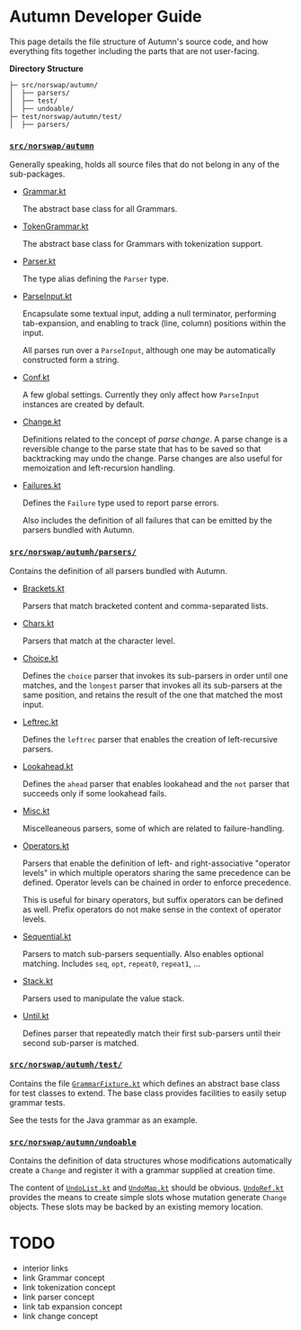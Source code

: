 # Autumn Developer Guide

This page details the file structure of Autumn's source code, and how everything
fits together including the parts that are not user-facing.

**Directory Structure**

```
├─ src/norswap/autumn/ 
│  ├── parsers/
│  ├── test/
│  ├── undoable/
├─ test/norswap/autumn/test/
│  ├── parsers/
```

### [`src/norswap/autumn`](/src/norswap/autumn/)

Generally speaking, holds all source files that do not belong in any of the sub-packages.

- [Grammar.kt](/src/norswap/autumn/Grammar.kt)

  The abstract base class for all Grammars.
  
- [TokenGrammar.kt](/src/norswap/autumn/TokenGrammar.kt)

   The abstract base class for Grammars with tokenization support.
   
- [Parser.kt](/src/norswap/autumn/Parser.kt)
 
   The type alias defining the `Parser` type.
   
- [ParseInput.kt](/src/norswap/autumn/ParseInput.kt)

    Encapsulate some textual input, adding a null terminator, performing tab-expansion,
    and enabling to track (line, column) positions within the input.
    
    All parses run over a `ParseInput`, although one may be automatically constructed
    form a string.
    
- [Conf.kt](/src/norswap/autumn/Conf.kt)
    
    A few global settings. Currently they only affect how `ParseInput` instances are created
    by default.
    
- [Change.kt](/src/norswap/autumn/Change.kt)

    Definitions related to the concept of *parse change*. A parse change is a reversible change to
    the parse state that has to be saved so that backtracking may undo the change. Parse changes
    are also useful for memoization and left-recursion handling.
    
- [Failures.kt](/src/norswap/autumn/Failures.kt)

    Defines the `Failure` type used to report parse errors.
    
    Also includes the definition of all failures that can be emitted by the parsers
    bundled with Autumn.
    
### [`src/norswap/autumh/parsers/`](/src/norswap/autumn/parsers/)

Contains the definition of all parsers bundled with Autumn.

- [Brackets.kt](/src/norswap/autumn/parsers/Brackets.kt)

    Parsers that match bracketed content and comma-separated lists.

- [Chars.kt](/src/norswap/autumn/parsers/Chars.kt)

     Parsers that match at the character level.
     
- [Choice.kt](/src/norswap/autumn/parsers/Choice.kt)

    Defines the `choice` parser that invokes its sub-parsers in order until one matches,
    and the `longest` parser that invokes all its sub-parsers at the same position,
    and retains the result of the one that matched the most input.

- [Leftrec.kt](/src/norswap/autumn/parsers/Leftrec.kt)

    Defines the `leftrec` parser that enables the creation of left-recursive parsers.

- [Lookahead.kt](/src/norswap/autumn/parsers/Lookahead.kt)

    Defines the `ahead` parser that enables lookahead and the `not` parser that succeeds only
    if some lookahead fails.

- [Misc.kt](/src/norswap/autumn/parsers/Misc.kt)

    Miscelleaneous parsers, some of which are related to failure-handling.

- [Operators.kt](/src/norswap/autumn/parsers/Operators.kt)

    Parsers that enable the definition of left- and right-associative "operator levels" in which
    multiple operators sharing the same precedence can be defined. Operator levels can be chained
    in order to enforce precedence.
    
    This is useful for binary operators, but suffix operators can be defined as well. Prefix
    operators do not make sense in the context of operator levels.

- [Sequential.kt](/src/norswap/autumn/parsers/Sequential.kt)

    Parsers to match sub-parsers sequentially. Also enables optional matching.
    Includes `seq`, `opt`, `repeat0`, `repeat1`, ...

- [Stack.kt](/src/norswap/autumn/parsers/Stack.kt)

    Parsers used to manipulate the value stack.

- [Until.kt](/src/norswap/autumn/parsers/Until.kt)

    Defines parser that repeatedly match their first sub-parsers until their second sub-parser
    is matched.
    
### [`src/norswap/autumh/test/`](/src/norswap/autumn/test/)

Contains the file [`GrammarFixture.kt`](/src/norswap/autumn/test/GrammarFixture.kt) which defines an
abstract base class for test classes to extend. The base class provides facilities to easily setup
grammar tests.

See the tests for the Java grammar as an example.

### [`src/norswap/autumn/undoable`](/src/norswap/autumn/undoable/)

Contains the definition of data structures whose modifications automatically create a `Change` and
register it with a grammar supplied at creation time.

The content of [`UndoList.kt`](/src/norswap/autumn/undoable/UndoList.kt) and
[`UndoMap.kt`](/src/norswap/autumn/undoable/) should be obvious.
[`UndoRef.kt`](/src/norswap/autumn/undoable/UndoRef.kt) provides the means to create simple slots
whose mutation generate `Change` objects. These slots may be backed by an existing memory location.
   
# TODO

- interior links
- link Grammar concept
- link tokenization concept
- link parser concept
- link tab expansion concept
- link change concept
